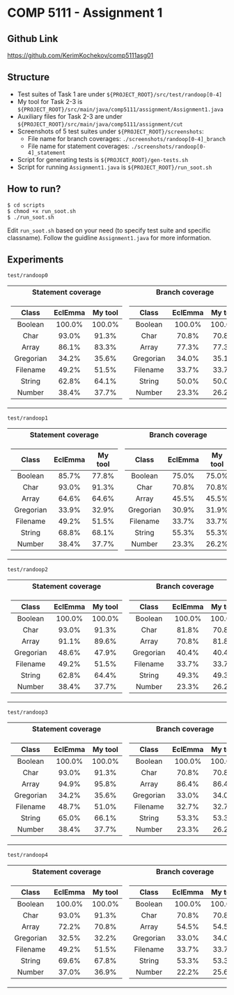 # COMP 5111 - Assignment 1

## Github Link 
https://github.com/KerimKochekov/comp5111asg01

## Structure
- Test suites of Task 1 are under `${PROJECT_ROOT}/src/test/randoop[0-4]`
- My tool for Task 2-3 is `${PROJECT_ROOT}/src/main/java/comp5111/assignment/Assignment1.java`
- Auxiliary files for Task 2-3 are under `${PROJECT_ROOT}/src/main/java/comp5111/assignment/cut`
- Screenshots of 5 test suites under `${PROJECT_ROOT}/screenshots`:
  - File name for branch coverages: `./screenshots/randoop[0-4]_branch`
  - File name for statement coverages: `./screenshots/randoop[0-4]_statement`
- Script for generating tests is `${PROJECT_ROOT}/gen-tests.sh`
- Script for running `Assignment1.java` is `${PROJECT_ROOT}/run_soot.sh`

## How to run?
```
$ cd scripts
$ chmod +x run_soot.sh
$ ./run_soot.sh
```

Edit `run_soot.sh` based on your need (to specify test suite and specific classname). Follow the guidline `Assignment1.java` for more information.

## Experiments

`test/randoop0`
<table>

<tr>
<th>Statement coverage</th>
<th>Branch coverage</th>
<th>Line coverage</th>
</tr>

<tr>
<td>

| Class | EclEmma | My tool |
| :---:   | :---: | :---: |
|Boolean | 100.0% | 100.0% |
|Char | 93.0% | 91.3% |
|Array | 86.1% | 83.3% |
|Gregorian | 34.2% | 35.6% |
|Filename | 49.2% | 51.5% |
|String | 62.8% | 64.1% |
|Number | 38.4% | 37.7% |
</td>
<td>

| Class | EclEmma | My tool |
| :---:   | :---: | :---: |
|Boolean | 100.0% | 100.0% |
|Char | 70.8% | 70.8% |
|Array | 77.3% | 77.3% |
|Gregorian | 34.0% | 35.1% |
|Filename | 33.7% | 33.7% |
|String | 50.0% | 50.0% |
|Number | 23.3% | 26.2% |
</td>
<td>

| Class | EclEmma | My tool |
| :---:   | :---: | :---: |
|Boolean | 100.0% | 100.0% |
|Char | 100.0% | 100.0% |
|Array | 85.0% | 84.2% |
|Gregorian | 25.0% | 25.8% |
|Filename | 49.0% | 51.0% |
|String | 68.2% | 68.6% |
|Number | 34.3% | 42.9% |
</td></tr> 
</table>

`test/randoop1`
<table>

<tr>
<th>Statement coverage</th>
<th>Branch coverage</th>
<th>Line coverage</th>
</tr>

<tr>
<td>

| Class | EclEmma | My tool |
| :---:   | :---: | :---: |
|Boolean | 85.7% | 77.8% |
|Char | 93.0% | 91.3% |
|Array | 64.6% | 64.6% |
|Gregorian | 33.9% | 32.9% |
|Filename | 49.2% | 51.5% |
|String | 68.8% | 68.1% |
|Number | 38.4% | 37.7% |
</td>
<td>

| Class | EclEmma | My tool |
| :---:   | :---: | :---: |
|Boolean | 75.0% | 75.0% |
|Char | 70.8% | 70.8% |
|Array | 45.5% | 45.5% |
|Gregorian | 30.9% | 31.9% |
|Filename | 33.7% | 33.7% |
|String | 55.3% | 55.3% |
|Number | 23.3% | 26.2% |
</td>
<td>

| Class | EclEmma | My tool |
| :---:   | :---: | :---: |
|Boolean | 100.0% | 100.0% |
|Char | 100.0 % | 100.0% |
|Array | 70.0% | 68.4% |
|Gregorian | 25.0% | 24.2% |
|Filename | 49.0% | 51.0% |
|String | 73.2% | 73.2% |
|Number | 34.3% | 42.9% |
</td></tr> 
</table>

`test/randoop2`
<table>

<tr>
<th>Statement coverage</th>
<th>Branch coverage</th>
<th>Line coverage</th>
</tr>

<tr>
<td>

| Class | EclEmma | My tool |
| :---:   | :---: | :---: |
|Boolean | 100.0% | 100.0% |
|Char | 93.0% | 91.3% |
|Array | 91.1% | 89.6% |
|Gregorian | 48.6% | 47.9% |
|Filename | 49.2% | 51.5% |
|String | 62.8% | 64.4% |
|Number | 38.4% | 37.7% |
</td>
<td>


| Class | EclEmma | My tool |
| :---:   | :---: | :---: |
|Boolean | 100.0% | 100.0% |
|Char | 81.8% | 70.8% |
|Array | 70.8% | 81.8% |
|Gregorian | 40.4% | 40.4% |
|Filename | 33.7% | 33.7% |
|String | 49.3% | 49.3% |
|Number | 23.3% | 26.2% |
</td>
<td>

| Class | EclEmma | My tool |
| :---:   | :---: | :---: |
|Boolean | 100.0% | 100.0% |
|Char | 100.0% | 100.0% |
|Array | 90.0% | 89.5% |
|Gregorian | 47.1% | 48.4% |
|Filename | 49.0% | 51.0% |
|String | 67.5% | 68.0% |
|Number | 34.3% | 42.9% |
</td></tr> 
</table>

`test/randoop3`
<table>

<tr>
<th>Statement coverage</th>
<th>Branch coverage</th>
<th>Line coverage</th>
</tr>

<tr>
<td>

| Class | EclEmma | My tool |
| :---:   | :---: | :---: |
|Boolean | 100.0% | 100.0% |
|Char | 93.0% | 91.3% |
|Array | 94.9% | 95.8% |
|Gregorian | 34.2% | 35.6% |
|Filename | 48.7% | 51.0% |
|String | 65.0% | 66.1% |
|Number | 38.4% | 37.7% |
</td>
<td>
  
| Class | EclEmma | My tool |
| :---:   | :---: | :---: |
|Boolean | 100.0% | 100.0% |
|Char | 70.8% | 70.8% |
|Array | 86.4% | 86.4% |
|Gregorian | 33.0% | 34.0% |
|Filename | 32.7% | 32.7% |
|String | 53.3% | 53.3% |
|Number | 23.3% | 26.2% |
</td>
<td>
  
| Class | EclEmma | My tool |
| :---:   | :---: | :---: |
|Boolean | 100.0% | 100.0% |
|Char | 100.0% | 100.0% |
|Array | 90.0% | 89.5% |
|Gregorian | 25.0% | 25.8% |
|Filename | 48.0% | 50.0% |
|String | 70.1% | 70.6% |
|Number | 34.3% | 42.9% |
</td></tr> 
</table>

`test/randoop4`
<table>

<tr>
<th>Statement coverage</th>
<th>Branch coverage</th>
<th>Line coverage</th>
</tr>

<tr>
<td>

| Class | EclEmma | My tool |
| :---:   | :---: | :---: |
|Boolean | 100.0% | 100.0% |
|Char | 93.0% | 91.3% |
|Array | 72.2% | 70.8% |
|Gregorian | 32.5% | 32.2% |
|Filename | 49.2% | 51.5% |
|String | 69.6% | 67.8% |
|Number | 37.0% | 36.9% |
</td>
<td>

| Class | EclEmma | My tool |
| :---:   | :---: | :---: |
|Boolean | 100.0% | 100.0% |
|Char |70.8% | 70.8% |
|Array | 54.5% | 54.5% |
|Gregorian | 33.0% | 34.0% |
|Filename | 33.7% | 33.7% |
|String | 53.3% | 53.3% |
|Number | 22.2% | 25.6% |
</td>
<td>

| Class | EclEmma | My tool |
| :---:   | :---: | :---: |
|Boolean | 100.0% | 100.0% |
|Char | 100.0% | 100.0% |
|Array | 75.0% | 73.7% |
|Gregorian | 25.0% | 25.8% |
|Filename | 49.0% | 51.0% |
|String | 72.0% | 71.2% |
|Number | 32.5% | 42.3% |
</td></tr> 
</table>
